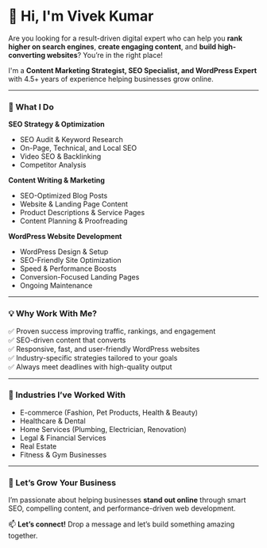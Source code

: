 # 👋 Hi, I'm Vivek Kumar

Are you looking for a result-driven digital expert who can help you **rank higher on search engines**, **create engaging content**, and **build high-converting websites**? You’re in the right place!

I'm a **Content Marketing Strategist, SEO Specialist, and WordPress Expert** with 4.5+ years of experience helping businesses grow online.

---

### 🔧 What I Do

**SEO Strategy & Optimization**
- SEO Audit & Keyword Research  
- On-Page, Technical, and Local SEO  
- Video SEO & Backlinking  
- Competitor Analysis  

**Content Writing & Marketing**
- SEO-Optimized Blog Posts  
- Website & Landing Page Content  
- Product Descriptions & Service Pages  
- Content Planning & Proofreading  

**WordPress Website Development**
- WordPress Design & Setup  
- SEO-Friendly Site Optimization  
- Speed & Performance Boosts  
- Conversion-Focused Landing Pages  
- Ongoing Maintenance  

---

### 💡 Why Work With Me?

✅ Proven success improving traffic, rankings, and engagement  
✅ SEO-driven content that converts  
✅ Responsive, fast, and user-friendly WordPress websites  
✅ Industry-specific strategies tailored to your goals  
✅ Always meet deadlines with high-quality output  

---

### 📌 Industries I’ve Worked With
- E-commerce (Fashion, Pet Products, Health & Beauty)  
- Healthcare & Dental  
- Home Services (Plumbing, Electrician, Renovation)  
- Legal & Financial Services  
- Real Estate  
- Fitness & Gym Businesses  

---

### 🚀 Let’s Grow Your Business

I’m passionate about helping businesses **stand out online** through smart SEO, compelling content, and performance-driven web development.

📫 **Let’s connect!** Drop a message and let’s build something amazing together.


